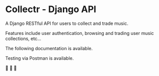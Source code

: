 # Collectr - Django API

A Django RESTful API for users to collect and trade music.

Features include user authentication, browsing and trading user music collections, etc...

The following documentation is available.

Testing via Postman is available.

🎵 🎵 🎵
